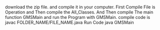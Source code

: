download the zip file. and compile it in your computer. First Compile File is Operation and Then compile the All_Classes. And Then compile The main function GMSMain and run the Program with GMSMain.
compile code is javac FOLDER_NAME/FILE_NAME.java
Run Code java GMSMain
